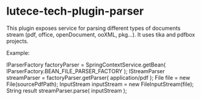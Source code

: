 # lutece-tech-plugin-parser

This plugin exposes service for parsing different types of documents stream (pdf, office, openDocument, ooXML, pkg...).
It uses tika and pdfbox projects.

Example:

IParserFactory factoryParser = SpringContextService.getBean( IParserFactory.BEAN_FILE_PARSER_FACTORY );
IStreamParser streamParser = factoryParser.getParser( application/pdf );
File file = new File(sourcePdfPath);
InputStream inputStream = new FileInputStream(file); 
String result streamParser.parse( inputStream );



